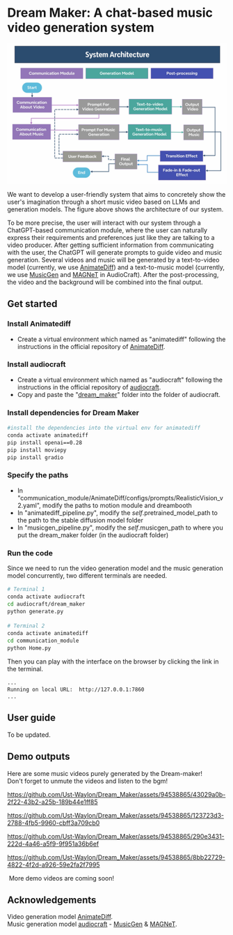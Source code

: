 # Dream Maker: A chat-based music video generation system
<p align="center">
    <img src="readme/framework_updated.jpg" alt="My Image" style="max-width:400;" />
</p>

We want to develop a user-friendly system that aims to concretely show the user's imagination through a short music video based on LLMs and generation models. The figure above shows the architecture of our system.  
  
To be more precise, the user will interact with our system through a ChatGPT-based communication module, where the user can naturally express their requirements and preferences just like they are talking to a video producer. After getting sufficient information from communicating with the user, the ChatGPT will generate prompts to guide video and music generation. Several videos and music will be generated by a text-to-video model (currently, we use [AnimateDiff](https://github.com/guoyww/AnimateDiff)) and a text-to-music model (currently, we use [MusicGen](https://github.com/facebookresearch/audiocraft/blob/main/docs/MUSICGEN.md) and [MAGNeT](https://github.com/facebookresearch/audiocraft/blob/main/docs/MAGNET.md) in AudioCraft).  After the post-processing, the video and the background will be combined into the final output.

## Get started
### Install Animatediff
- Create a virtual environment which named as "animatediff" following the instructions in the official repository of [AnimateDiff](https://github.com/guoyww/AnimateDiff).

### Install audiocraft
- Create a virtual environment which named as "audiocraft" following the instructions in the official repository of [audiocraft](https://github.com/facebookresearch/audiocraft).  
- Copy and paste the "[dream_maker](https://github.com/Ust-Waylon/Dream_Maker/tree/main/dream_maker)" folder into the folder of audiocraft.

### Install dependencies for Dream Maker
```bash
#install the dependencies into the virtual env for animatediff
conda activate animatediff 
pip install openai==0.28
pip install moviepy
pip install gradio
```
### Specify the paths
- In "communication_module/AnimateDiff/configs/prompts/RealisticVision_v2.yaml", modify the paths to motion module and dreambooth
- In "animatediff_pipeline.py", modify the *self*.pretrained_model_path to the path to the stable diffusion model folder
- In "musicgen_pipeline.py", modify the *self*.musicgen_path to where you put the dream_maker folder (in the audiocraft folder)

### Run the code
Since we need to run the video generation model and the music generation model concurrently, two different terminals are needed.
```bash
# Terminal 1
conda activate audiocraft
cd audiocraft/dream_maker
python generate.py

# Terminal 2
conda activate animatediff
cd communication_module
python Home.py
```
Then you can play with the interface on the browser by clicking the link in the terminal.
```
...
Running on local URL:  http://127.0.0.1:7860
...
```
## User guide
To be updated.

## Demo outputs

Here are some music videos purely generated by the Dream-maker!  
Don't forget to unmute the videos and listen to the bgm!

https://github.com/Ust-Waylon/Dream_Maker/assets/94538865/43029a0b-2f22-43b2-a25b-189b44e1ff85

https://github.com/Ust-Waylon/Dream_Maker/assets/94538865/123723d3-2788-4fb5-9960-cbff3a709cb0

https://github.com/Ust-Waylon/Dream_Maker/assets/94538865/290e3431-222d-4a46-a5f9-9f951a36b6ef

https://github.com/Ust-Waylon/Dream_Maker/assets/94538865/8bb22729-4822-4f2d-a926-59e2fa2f7995

 More demo videos are coming soon!

## Acknowledgements
Video generation model [AnimateDiff](https://github.com/guoyww/AnimateDiff).  
Music generation model [audiocraft](https://github.com/facebookresearch/audiocraft) - [MusicGen](https://github.com/facebookresearch/audiocraft/blob/main/docs/MUSICGEN.md) & [MAGNeT](https://github.com/facebookresearch/audiocraft/blob/main/docs/MAGNET.md).
